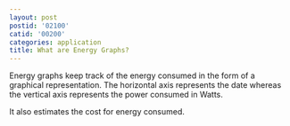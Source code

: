 ```yaml
---
layout: post
postid: '02100'
catid: '00200'
categories: application
title: What are Energy Graphs?
---
```


Energy graphs keep track of the energy consumed in the form of a graphical representation. The horizontal axis represents the date whereas the vertical axis represents the power consumed in Watts.

It also estimates the cost for energy consumed.